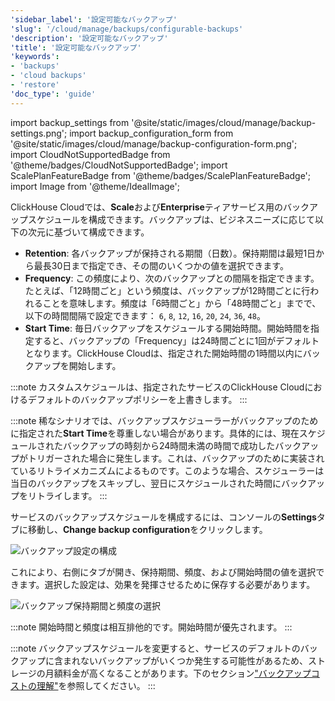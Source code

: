 ```yaml
---
'sidebar_label': '設定可能なバックアップ'
'slug': '/cloud/manage/backups/configurable-backups'
'description': '設定可能なバックアップ'
'title': '設定可能なバックアップ'
'keywords':
- 'backups'
- 'cloud backups'
- 'restore'
'doc_type': 'guide'
---
```


import backup_settings from '@site/static/images/cloud/manage/backup-settings.png';
import backup_configuration_form from '@site/static/images/cloud/manage/backup-configuration-form.png';
import CloudNotSupportedBadge from '@theme/badges/CloudNotSupportedBadge';
import ScalePlanFeatureBadge from '@theme/badges/ScalePlanFeatureBadge';
import Image from '@theme/IdealImage';

<ScalePlanFeatureBadge feature="Configurable Backups" linking_verb_are="True"/>

ClickHouse Cloudでは、**Scale**および**Enterprise**ティアサービス用のバックアップスケジュールを構成できます。バックアップは、ビジネスニーズに応じて以下の次元に基づいて構成できます。

- **Retention**: 各バックアップが保持される期間（日数）。保持期間は最短1日から最長30日まで指定でき、その間のいくつかの値を選択できます。
- **Frequency**: この頻度により、次のバックアップとの間隔を指定できます。たとえば、「12時間ごと」という頻度は、バックアップが12時間ごとに行われることを意味します。頻度は「6時間ごと」から「48時間ごと」までで、以下の時間間隔で設定できます： `6`, `8`, `12`, `16`, `20`, `24`, `36`, `48`。
- **Start Time**: 毎日バックアップをスケジュールする開始時間。開始時間を指定すると、バックアップの「Frequency」は24時間ごとに1回がデフォルトとなります。ClickHouse Cloudは、指定された開始時間の1時間以内にバックアップを開始します。

:::note
カスタムスケジュールは、指定されたサービスのClickHouse Cloudにおけるデフォルトのバックアップポリシーを上書きします。
:::

:::note
稀なシナリオでは、バックアップスケジューラーがバックアップのために指定された**Start Time**を尊重しない場合があります。具体的には、現在スケジュールされたバックアップの時刻から24時間未満の時間で成功したバックアップがトリガーされた場合に発生します。これは、バックアップのために実装されているリトライメカニズムによるものです。このような場合、スケジューラーは当日のバックアップをスキップし、翌日にスケジュールされた時間にバックアップをリトライします。
:::

サービスのバックアップスケジュールを構成するには、コンソールの**Settings**タブに移動し、**Change backup configuration**をクリックします。

<Image img={backup_settings} size="lg" alt="バックアップ設定の構成" border/>

これにより、右側にタブが開き、保持期間、頻度、および開始時間の値を選択できます。選択した設定は、効果を発揮させるために保存する必要があります。

<Image img={backup_configuration_form} size="lg" alt="バックアップ保持期間と頻度の選択" border/>

:::note
開始時間と頻度は相互排他的です。開始時間が優先されます。
:::

:::note
バックアップスケジュールを変更すると、サービスのデフォルトのバックアップに含まれないバックアップがいくつか発生する可能性があるため、ストレージの月額料金が高くなることがあります。下のセクション["バックアップコストの理解"](./overview.md/#understanding-backup-cost)を参照してください。
:::

